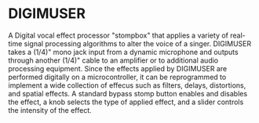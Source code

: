 # DIGIMUSER
A Digital vocal effect processor "stompbox" that applies a variety of real-time signal processing algorithms to alter the voice of a singer. DIGIMUSER takes a (1/4)" mono jack input from a dynamic microphone and outputs through another (1/4)" cable to an amplifier or to additional audio processing equipment. Since the effects applied by DIGIMUSER are performed digitally on a microcontroller, it can be reprogrammed to implement a wide collection of effecus such as filters, delays, distortions, and spatial effects. A standard bypass stomp button enables and disables the effect, a knob selects the type of applied effect, and a slider controls the intensity of the effect.
 
